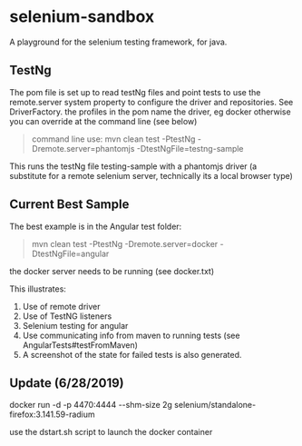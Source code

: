 # selenium-sandbox
A playground for the selenium testing framework, for java.

## TestNg

The pom file is set up to read testNg files and point tests to use the
remote.server system property to configure the driver and repositories. See
DriverFactory. the profiles in the pom name the driver, eg docker otherwise
you can override at the command line (see below)

> command line use: 
mvn clean test -PtestNg -Dremote.server=phantomjs -DtestNgFile=testng-sample

This runs the testNg file testing-sample with a phantomjs driver (a substitute for
a remote selenium server, technically its a local browser type)

## Current Best Sample
The best example is in the Angular test folder:

> mvn clean test -PtestNg -Dremote.server=docker -DtestNgFile=angular

the docker server needs to be running (see docker.txt)

This illustrates:

1. Use of remote driver
2. Use of TestNG listeners
3. Selenium testing for angular
4. Use communicating info from maven to running tests (see AngularTests#testFromMaven)
5. A screenshot of the state for failed tests is also generated.

## Update (6/28/2019) 

docker run -d -p 4470:4444 --shm-size 2g selenium/standalone-firefox:3.141.59-radium

use the dstart.sh script to launch the docker container





